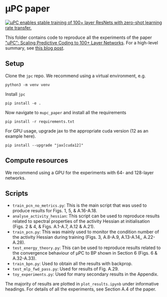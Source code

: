 # μPC paper

[![μPC enables stable training of 100+ layer ResNets with zero-shot learning rate transfer.](mupc_spotlight_fig.png)](https://thebuckleylab.github.io/jpc/)

This folder contains code to reproduce all the experiments of the paper 
["μPC": Scaling Predictive Coding to 100+ Layer Networks](https://arxiv.org/abs/2505.13124).
For a high-level summary, see [this blog post](https://francesco-innocenti.github.io/posts/2025/05/20/Scaling-Predictive-Coding-to-100+-Layer-Networks/).


## Setup
Clone the `jpc` repo. We recommend using a virtual environment, e.g. 
```
python3 -m venv venv
```
Install `jpc`
```
pip install -e .
```
Now navigate to `mupc_paper` and install all the requirements
```
pip install -r requirements.txt
```
For GPU usage, upgrade jax to the appropriate cuda version (12 as an example 
here).

```
pip install --upgrade "jax[cuda12]"
```

## Compute resources
We recommend using a GPU for the experiments with 64- and 128-layer networks.


## Scripts
* `train_pcn_no_metrics.py`: This is the main script that was used to produce
results for Figs. 1, 5, & A.16-A.18.
* `analyse_activity_hessian`: This script can be used to reproduce results 
related to spectral properties of the activity Hessian at initialisation 
(Figs. 2 & 4, & Figs. A.1-A.7, A.12 & A.21).
* `train_pcn.py`: This was mainly used to monitor the condition number of the
activity Hessian during training (Figs. 3, A.8-A.9, A.13-A.14,, A.22-A.28). 
* `test_energy_theory.py`: This can be used to reproduce results related to
the convergence behaviour of μPC to BP shown in Section 6 
(Figs. 6 & A.32-A.33).
* `train_bpn.py`: Used to obtain all the results with backprop. 
* `test_mlp_fwd_pass.py`: Used for results of Fig. A.29.
* `toy_experiments.py`: Used for many secondary results in the Appendix. 

The majority of results are plotted in `plot_results.ipynb` under informative
headings. For details of all the experiments, see Section A.4 of the paper.
